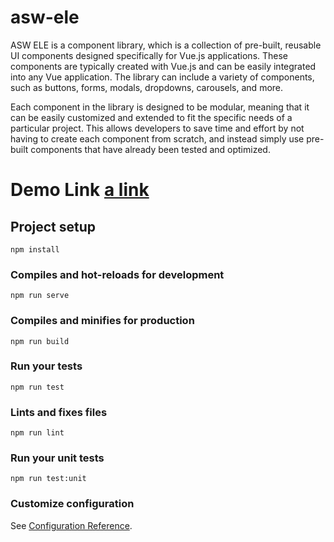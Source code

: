 # asw-ele
ASW ELE is a component library, which is a collection of pre-built, reusable UI components designed specifically for Vue.js applications. These components are typically created with Vue.js and can be easily integrated into any Vue application. The library can include a variety of components, such as buttons, forms, modals, dropdowns, carousels, and more.

Each component in the library is designed to be modular, meaning that it can be easily customized and extended to fit the specific needs of a particular project. This allows developers to save time and effort by not having to create each component from scratch, and instead simply use pre-built components that have already been tested and optimized.

# Demo Link [a link](https://complex1-asw-ele.netlify.app/)


## Project setup
```
npm install
```

### Compiles and hot-reloads for development
```
npm run serve
```

### Compiles and minifies for production
```
npm run build
```

### Run your tests
```
npm run test
```

### Lints and fixes files
```
npm run lint
```

### Run your unit tests
```
npm run test:unit
```

### Customize configuration
See [Configuration Reference](https://cli.vuejs.org/config/).
